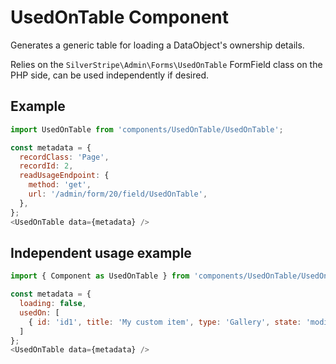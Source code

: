 # UsedOnTable Component

Generates a generic table for loading a DataObject's ownership details.

Relies on the `SilverStripe\Admin\Forms\UsedOnTable` FormField class on the PHP side, can be used independently if desired.

## Example

```js
import UsedOnTable from 'components/UsedOnTable/UsedOnTable';

const metadata = {
  recordClass: 'Page',
  recordId: 2,
  readUsageEndpoint: {
    method: 'get',
    url: '/admin/form/20/field/UsedOnTable',
  },
};
<UsedOnTable data={metadata} />
```

## Independent usage example

```js
import { Component as UsedOnTable } from 'components/UsedOnTable/UsedOnTable';

const metadata = {
  loading: false,
  usedOn: [
    { id: 'id1', title: 'My custom item', type: 'Gallery', state: 'modified', link: 'http://www.google.co.nz' }
  ]
};
<UsedOnTable data={metadata} />
```
